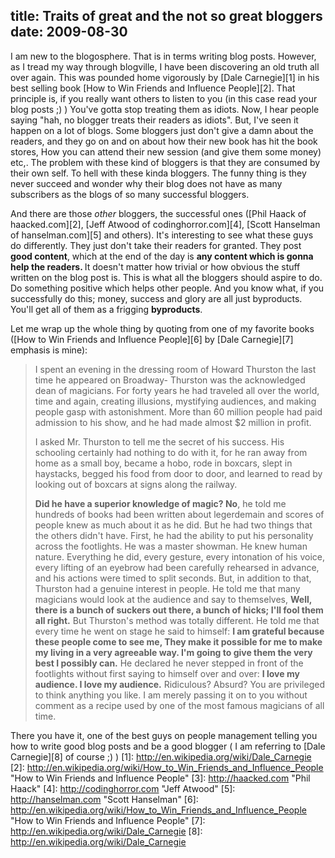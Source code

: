 title: Traits of great and the not so great bloggers
date: 2009-08-30
---

I am new to the blogosphere. That is in terms writing blog posts. However, as I tread my way through blogville, I have been discovering an old truth all over again. 
This was pounded home vigorously by [Dale Carnegie][1] in his best selling book [How to Win Friends and Influence People][2]. 
That principle is, if you really want others to listen to you (in this case read your blog posts ;) ) 
You've gotta stop treating them as idiots. Now, I hear people saying "hah, no blogger treats their readers as idiots". But, I've seen it happen on a lot of blogs. 
Some bloggers just don't give a damn about the readers, and they go on and on about how their new book has hit the book stores, How you can attend their new session 
(and give them some money) etc,. The problem with these kind of bloggers is that they are consumed by their own self. To hell with these kinda bloggers. 
The funny thing is they never succeed and wonder why their blog does not have as many subscribers as the blogs of so many successful bloggers.

And there are those *other* bloggers, the successful ones ([Phil Haack of haacked.com][2], 
[Jeff Atwood of codinghorror.com][4], [Scott Hanselman of hanselman.com][5] and others). It's interesting to see what 
these guys do differently. They just don't take their readers for granted. They post 
<strong>good content</strong>, which at the end of the day is <strong>any content which is gonna help the readers. </strong>
It doesn't matter how trivial or how obvious the stuff written on the blog post is. This is what all the bloggers should aspire to do. 
Do something positive which helps other people. And you know what, if you successfully do this; money, 
success and glory are all just byproducts. You'll get all of them as a frigging <strong>byproducts</strong>.

Let me wrap up the whole thing by quoting from one of my favorite books ([How to Win Friends and Influence People][6] by 
[Dale Carnegie][7] emphasis is mine):

> I spent an evening in the dressing
> room of Howard Thurston the last time
> he appeared on Broadway- Thurston was
> the acknowledged dean of magicians. 
> For forty years he had traveled all
> over the world, time and again,
> creating illusions, mystifying
> audiences, and making people gasp with
> astonishment.  More than 60 million
> people had paid admission to his show,
> and he had made almost $2 million in
> profit.
> 
> I asked Mr. Thurston to tell me the
> secret of his success. His schooling
> certainly had nothing to do with it,
> for he ran away from home as a small
> boy,  became a hobo, rode in boxcars,
> slept in haystacks, begged his food
> from door to door, and learned to read
> by looking out of boxcars at signs
> along the railway.
> 
> **Did he have a superior knowledge of magic? No**, he told me hundreds of
> books had been written about
> legerdemain and  scores of people knew
> as much about it as he did. But he had
> two things that the others didn't
> have. First, he had the ability to put
> his personality across the footlights.
> He was a master showman. He knew human
> nature. Everything he did, every
> gesture, every intonation of his
> voice, every lifting of an eyebrow had
> been carefully rehearsed in advance, 
> and his actions were timed to split
> seconds. But, in addition to that,
> Thurston had a genuine interest in
> people. He told me that many magicians
> would look at the audience and say to
> themselves, 
> **Well, there is a bunch of suckers out there, a bunch of hicks; I'll fool
> them all right.** But Thurston's
> method was totally different.  He told
> me that every time he went on stage he
> said to himself: **I am grateful
> because these people come to see me, 
> They make it possible for me to make
> my living in a very agreeable way. I'm
> going to give them the very best I
> possibly can.**  He declared he never
> stepped in front of the footlights
> without first saying to himself over
> and over:
> **I love my audience. I love my audience.** Ridiculous? Absurd? You
> are privileged to think anything you
> like. I am merely passing it on to you
> without comment as a recipe used by
> one of the most famous magicians of
> all time.

There you have it, one of the best guys on people management telling you how to write good blog posts and be a good blogger ( I am referring to [Dale Carnegie][8] of course ;) )
  [1]: http://en.wikipedia.org/wiki/Dale_Carnegie
  [2]: http://en.wikipedia.org/wiki/How_to_Win_Friends_and_Influence_People "How to Win Friends and Influence People"
  [3]: http://haacked.com "Phil Haack"
  [4]: http://codinghorror.com "Jeff Atwood"
  [5]: http://hanselman.com "Scott Hanselman"
  [6]: http://en.wikipedia.org/wiki/How_to_Win_Friends_and_Influence_People "How to Win Friends and Influence People"
  [7]: http://en.wikipedia.org/wiki/Dale_Carnegie
  [8]: http://en.wikipedia.org/wiki/Dale_Carnegie

